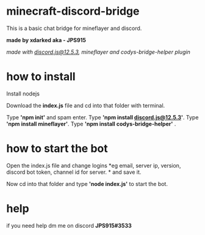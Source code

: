 # minecraft-discord-bridge
This is a basic chat bridge for mineflayer and discord.

**made by xdarked aka - JPS915**

*made with discord.js@12.5.3, mineflayer and codys-bridge-helper plugin*


# how to install
Install nodejs

Download the **index.js** file and cd into that folder with terminal.

Type **'npm init'** and spam enter. 
Type **'npm install discord.js@12.5.3'**. 
Type **'npm install mineflayer'**. 
Type **'npm install codys-bridge-helper'** .

# how to start the bot
Open the index.js file and change logins *eg email, server ip, version, discord bot token, channel id for server. * and save it.

Now cd into that folder and type **'node index.js'** to start the bot.
 
# help 
if you need help dm me on discord **JPS915#3533**

